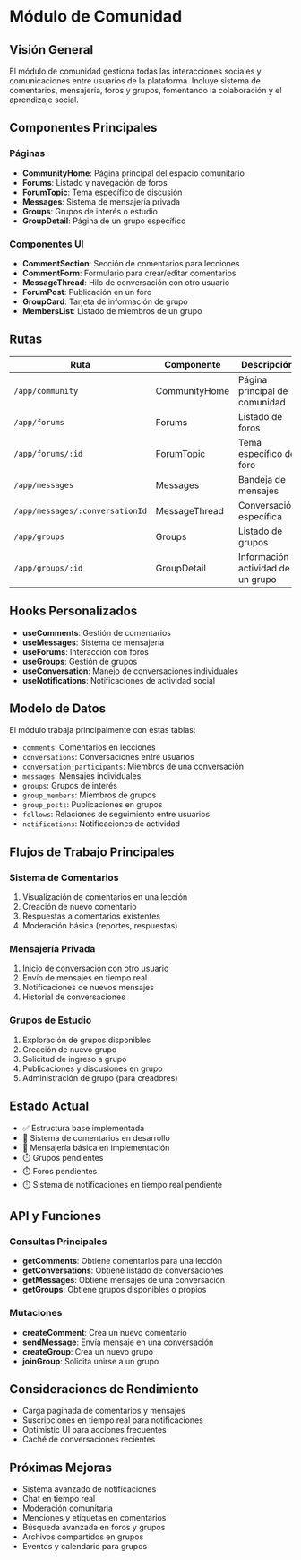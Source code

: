 
# Módulo de Comunidad

## Visión General

El módulo de comunidad gestiona todas las interacciones sociales y comunicaciones entre usuarios de la plataforma. Incluye sistema de comentarios, mensajería, foros y grupos, fomentando la colaboración y el aprendizaje social.

## Componentes Principales

### Páginas

- **CommunityHome**: Página principal del espacio comunitario
- **Forums**: Listado y navegación de foros
- **ForumTopic**: Tema específico de discusión
- **Messages**: Sistema de mensajería privada
- **Groups**: Grupos de interés o estudio
- **GroupDetail**: Página de un grupo específico

### Componentes UI

- **CommentSection**: Sección de comentarios para lecciones
- **CommentForm**: Formulario para crear/editar comentarios
- **MessageThread**: Hilo de conversación con otro usuario
- **ForumPost**: Publicación en un foro
- **GroupCard**: Tarjeta de información de grupo
- **MembersList**: Listado de miembros de un grupo

## Rutas

| Ruta | Componente | Descripción |
|------|------------|-------------|
| `/app/community` | CommunityHome | Página principal de comunidad |
| `/app/forums` | Forums | Listado de foros |
| `/app/forums/:id` | ForumTopic | Tema específico de foro |
| `/app/messages` | Messages | Bandeja de mensajes |
| `/app/messages/:conversationId` | MessageThread | Conversación específica |
| `/app/groups` | Groups | Listado de grupos |
| `/app/groups/:id` | GroupDetail | Información y actividad de un grupo |

## Hooks Personalizados

- **useComments**: Gestión de comentarios
- **useMessages**: Sistema de mensajería
- **useForums**: Interacción con foros
- **useGroups**: Gestión de grupos
- **useConversation**: Manejo de conversaciones individuales
- **useNotifications**: Notificaciones de actividad social

## Modelo de Datos

El módulo trabaja principalmente con estas tablas:

- `comments`: Comentarios en lecciones
- `conversations`: Conversaciones entre usuarios
- `conversation_participants`: Miembros de una conversación
- `messages`: Mensajes individuales
- `groups`: Grupos de interés
- `group_members`: Miembros de grupos
- `group_posts`: Publicaciones en grupos
- `follows`: Relaciones de seguimiento entre usuarios
- `notifications`: Notificaciones de actividad

## Flujos de Trabajo Principales

### Sistema de Comentarios

1. Visualización de comentarios en una lección
2. Creación de nuevo comentario
3. Respuestas a comentarios existentes
4. Moderación básica (reportes, respuestas)

### Mensajería Privada

1. Inicio de conversación con otro usuario
2. Envío de mensajes en tiempo real
3. Notificaciones de nuevos mensajes
4. Historial de conversaciones

### Grupos de Estudio

1. Exploración de grupos disponibles
2. Creación de nuevo grupo
3. Solicitud de ingreso a grupo
4. Publicaciones y discusiones en grupo
5. Administración de grupo (para creadores)

## Estado Actual

- ✅ Estructura base implementada
- 🔄 Sistema de comentarios en desarrollo
- 🔄 Mensajería básica en implementación
- ⏱️ Grupos pendientes
- ⏱️ Foros pendientes
- ⏱️ Sistema de notificaciones en tiempo real pendiente

## API y Funciones

### Consultas Principales

- **getComments**: Obtiene comentarios para una lección
- **getConversations**: Obtiene listado de conversaciones
- **getMessages**: Obtiene mensajes de una conversación
- **getGroups**: Obtiene grupos disponibles o propios

### Mutaciones

- **createComment**: Crea un nuevo comentario
- **sendMessage**: Envía mensaje en una conversación
- **createGroup**: Crea un nuevo grupo
- **joinGroup**: Solicita unirse a un grupo

## Consideraciones de Rendimiento

- Carga paginada de comentarios y mensajes
- Suscripciones en tiempo real para notificaciones
- Optimistic UI para acciones frecuentes
- Caché de conversaciones recientes

## Próximas Mejoras

- Sistema avanzado de notificaciones
- Chat en tiempo real
- Moderación comunitaria
- Menciones y etiquetas en comentarios
- Búsqueda avanzada en foros y grupos
- Archivos compartidos en grupos
- Eventos y calendario para grupos
